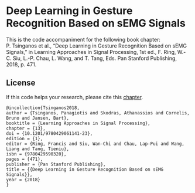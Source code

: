 # Deep Learning in Gesture Recognition Based on sEMG Signals

This is the code accompaniment for the following book chapter: <br/>
P. Tsinganos et al., “Deep Learning in Gesture Recognition Based on sEMG Signals,” in Learning Approaches in Signal Processing, 1st ed., F. Ring, W.-C. Siu, L.-P. Chau, L. Wang, and T. Tang, Eds. Pan Stanford Publishing, 2018, p. 471.

## License
If this code helps your research, please cite this [chapter](https://www.taylorfrancis.com/books/e/9780429061141/chapters/10.1201/9780429061141-23).

```
@incollection{Tsinganos2018,
author = {Tsinganos, Panagiotis and Skodras, Athanassios and Cornelis, Bruno and Jansen, Bart},
booktitle = {Learning Approaches in Signal Processing},
chapter = {13},
doi = {10.1201/9780429061141-23},
edition = {1},
editor = {Ring, Francis and Siu, Wan-Chi and Chau, Lap-Pui and Wang, Liang and Tang, Tieniu},
isbn = {9780429590320},
pages = {471},
publisher = {Pan Stanford Publishing},
title = {{Deep Learning in Gesture Recognition Based on sEMG Signals}},
year = {2018}
}
```

